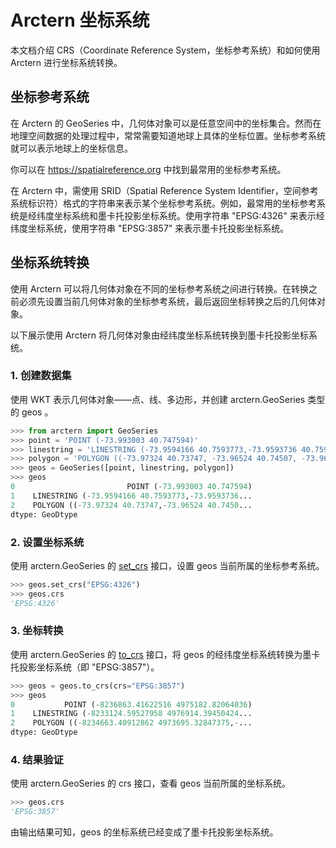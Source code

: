 # Arctern 坐标系统

本文档介绍 CRS（Coordinate Reference System，坐标参考系统）和如何使用 Arctern 进行坐标系统转换。

## 坐标参考系统

在 Arctern 的 GeoSeries 中，几何体对象可以是任意空间中的坐标集合。然而在地理空间数据的处理过程中，常常需要知道地球上具体的坐标位置。坐标参考系统就可以表示地球上的坐标信息。

你可以在 <https://spatialreference.org> 中找到最常用的坐标参考系统。

在 Arctern 中，需使用 SRID（Spatial Reference System Identifier，空间参考系统标识符）格式的字符串来表示某个坐标参考系统。例如，最常用的坐标参考系统是经纬度坐标系统和墨卡托投影坐标系统。使用字符串 "EPSG:4326" 来表示经纬度坐标系统，使用字符串 "EPSG:3857" 来表示墨卡托投影坐标系统。

## 坐标系统转换

使用 Arctern 可以将几何体对象在不同的坐标参考系统之间进行转换。在转换之前必须先设置当前几何体对象的坐标参考系统，最后返回坐标转换之后的几何体对象。

以下展示使用 Arctern 将几何体对象由经纬度坐标系统转换到墨卡托投影坐标系统。

### 1. 创建数据集

使用 WKT 表示几何体对象——点、线、多边形，并创建 arctern.GeoSeries 类型的 geos 。

```python
>>> from arctern import GeoSeries
>>> point = 'POINT (-73.993003 40.747594)'
>>> linestring = 'LINESTRING (-73.9594166 40.7593773,-73.9593736 40.7593593)'
>>> polygon = 'POLYGON ((-73.97324 40.73747, -73.96524 40.74507, -73.96118 40.75890, -73.95556 40.77654, -73.97324 40.73747))'
>>> geos = GeoSeries([point, linestring, polygon])
>>> geos
0                         POINT (-73.993003 40.747594)
1    LINESTRING (-73.9594166 40.7593773,-73.9593736...
2    POLYGON ((-73.97324 40.73747,-73.96524 40.7450...
dtype: GeoDtype
```

### 2. 设置坐标系统

使用 arctern.GeoSeries 的 [set_crs](/path/to/set_crs) 接口，设置 geos 当前所属的坐标参考系统。

```python
>>> geos.set_crs("EPSG:4326")
>>> geos.crs
'EPSG:4326'
```

### 3. 坐标转换

使用 arctern.GeoSeries 的 [to_crs](/path/to/to_crs) 接口，将 geos 的经纬度坐标系统转换为墨卡托投影坐标系统（即 "EPSG:3857"）。

```python
>>> geos = geos.to_crs(crs="EPSG:3857")
>>> geos
0           POINT (-8236863.41622516 4975182.82064036)
1    LINESTRING (-8233124.59527958 4976914.39450424...
2    POLYGON ((-8234663.40912862 4973695.32847375,-...
dtype: GeoDtype
```

### 4. 结果验证

使用 arctern.GeoSeries 的 crs 接口，查看 geos 当前所属的坐标系统。

```python
>>> geos.crs
'EPSG:3857'
```

由输出结果可知，geos 的坐标系统已经变成了墨卡托投影坐标系统。
